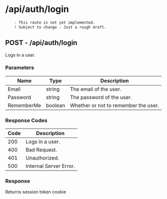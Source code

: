 # /api/auth/login

```diff
    - This route is not yet implemented.
    ! Subject to change - Just a rough draft.
```

## POST - /api/auth/login

Logs in a user.

### Parameters

| Name       | Type    | Description                          |
|------------|---------|--------------------------------------|
| Email      | string  | The email of the user.               |
| Password   | string  | The password of the user.            |
| RememberMe | boolean | Whether or not to remember the user. |

### Response Codes

| Code | Description            |
|------|------------------------|
| 200  | Logs in a user.        |
| 400  | Bad Request.           |
| 401  | Unauthorized.          |
| 500  | Internal Server Error. |

### Response

Returns session token cookie